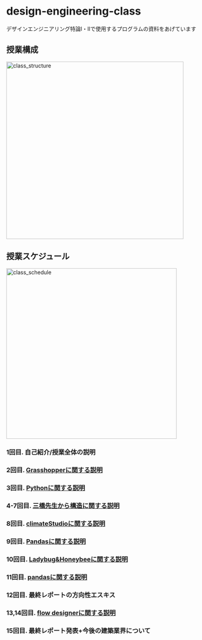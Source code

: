 # design-engineering-class
デザインエンジニアリング特論Ⅰ・Ⅱで使用するプログラムの資料をあげています

## 授業構成  
<img width="467" alt="class_structure" src="https://user-images.githubusercontent.com/10389953/164147562-4243922c-9172-4435-a232-9b666d99ce62.png">  

## 授業スケジュール  
<img width="449" alt="class_schedule" src="https://user-images.githubusercontent.com/10389953/164147606-876d48c3-3946-4f85-850b-14723d629727.png">  

### 1回目. 自己紹介/授業全体の説明

### 2回目. [Grasshopperに関する説明](https://github.com/becat-oss/design-engineering-class/tree/main/class2_grasshopper)  

### 3回目. [Pythonに関する説明](https://github.com/becat-oss/design-engineering-class/tree/main/class3_python)　　

### 4-7回目. [三橋先生から構造に関する説明](https://github.com/Tatsuru-Mihashi/design_engineering_structure)　　

### 8回目. [climateStudioに関する説明](https://github.com/becat-oss/design-engineering-class/tree/dist/class8_climateStudio)　　

### 9回目. [Pandasに関する説明](https://github.com/becat-oss/design-engineering-class/tree/dist/class9_pandas)  

### 10回目. [Ladybug&Honeybeeに関する説明](https://github.com/becat-oss/design-engineering-class/tree/dist/class10_ladybug)  

### 11回目. [pandasに関する説明](https://github.com/becat-oss/design-engineering-class/tree/dist/class11_pandas2)  

### 12回目. 最終レポートの方向性エスキス  

### 13,14回目. [flow designerに関する説明](https://github.com/becat-oss/design-engineering-class/tree/dist/class13_FlowDesigner)  

### 15回目. 最終レポート発表+今後の建築業界について  
